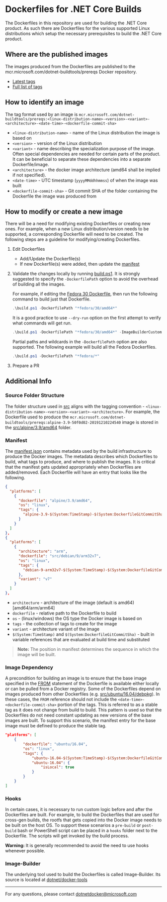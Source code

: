 # Dockerfiles for .NET Core Builds

The Dockerfiles in this repository are used for building the .NET Core product.  As such there are Dockerfiles for the various supported Linux distributions which setup the necessary prerequisites to build the .NET Core product.

## Where are the published images

The images produced from the Dockerfiles are published to the mcr.microsoft.com/dotnet-buildtools/prereqs Docker repository.

  - [Latest tags](https://github.com/dotnet/versions/blob/main/build-info/docker/image-info.dotnet-dotnet-buildtools-prereqs-docker-main.json)
  - [Full list of tags](https://mcr.microsoft.com/v2/dotnet-buildtools/prereqs/tags/list)

## How to identify an image

The tag format used by an image is `mcr.microsoft.com/dotnet-buildtools/prereqs:<linux-distribution-name>-<version>-<variant>-<architecture>-<date-time>-<dockerfile-commit-sha>`

- `<linux-distribution-name>` - name of the Linux distribution the image is based on
- `<version>` - version of the Linux distribution
- `<variant>` - name describing the specialization purpose of the image.  Often special dependencies are needed for certain parts of the product.  It can be beneficial to separate these dependencies into a separate Dockerfile/image.
- `<architecture>` - the docker image architecture (amd64 shall be implied if not specified).
- `<date-time>` - UTC timestamp (`yyyyMMddhhmmss`) of when the image was built
- `<dockerfile-commit-sha>` - Git commit SHA of the folder containing the Dockerfile the image was produced from

## How to modify or create a new image

There will be a need for modifying existing Dockerfiles or creating new ones.  For example, when a new Linux distribution/version needs to be supported, a corresponding Dockerfile will need to be created.  The following steps are a guideline for modifying/creating Dockerfiles.

1. Edit Dockerfiles
    - Add/Update the Dockerfile(s)
    - If new Dockerfile(s) were added, then update the [manifest](#manifest)

2. Validate the changes locally by running [build.ps1](./build.ps1).  It is strongly suggested to specify the `-DockerfilePath` option to avoid the overhead of building all the images.

    For example, if editing the [Fedora 30 Dockerfile](./src/fedora/30/amd64/Dockerfile), then run the following command to build just that Dockerfile.

    ```powershell
    .\build.ps1 -DockerfilePath "*fedora/30/amd64*"
    ```

    It is a good practice to use `--dry-run` option on the first attempt to verify what commands will get run.

    ```powershell
    .\build.ps1 -DockerfilePath "*fedora/30/amd64*" -ImageBuilderCustomArgs "--dry-run"
    ```

    Partial paths and wildcards in the `-DockerfilePath` option are also supported.  The following example will build all the Fedora Dockerfiles.

    ```powershell
    .\build.ps1 -DockerfilePath "*fedora/*"
    ```

3. Prepare a PR

## Additional Info

### Source Folder Structure

The folder structure used in [src](./src) aligns with the tagging convention - `<linux-distribution-name>-<version>-<variant>-<architecture>`.  For example, the Dockerfile used to produce the `mcr.microsoft.com/dotnet-buildtools/prereqs:alpine-3.9-50f0d02-20191210224540` image is stored in the [src/alpine/3.9/amd64](./src/alpine/3.9/amd64) folder.

### Manifest

The [manifest.json](./manifest.json) contains metadata used by the build infrastructure to produce the Docker images.  The metadata describes which Dockerfiles to build, what tags to produce, and where to publish the images.  It is critical that the manifest gets updated appropriately when Dockerfiles are added/removed.  Each Dockerfile will have an entry that looks like the following.

```json
{
  "platforms": [
    {
      "dockerfile": "alpine/3.9/amd64",
      "os": "linux",
      "tags": {
        "alpine-3.9-$(System:TimeStamp)-$(System:DockerfileGitCommitSha)": {}
      }
    }
  ]
},
{
  "platforms": [
    {
      "architecture": "arm",
      "dockerfile": "src/debian/9/arm32v7",
      "os": "linux",
      "tags": {
        "debian-9-arm32v7-$(System:TimeStamp)-$(System:DockerfileGitCommitSha)": {}
      },
      "variant": "v7"
    }
  ]
},
```

- `architecture` - architecture of the image (default is amd64) [amd64/arm/arm64]
- `dockerfile` - relative path to the Dockerfile to build
- `os` - (linux/windows) the OS type the Docker image is based on
- `tags` - the collection of tags to create for the image
- `variant` - architecture variant of the image
- `$(System:TimeStamp)` and `$(System:DockerfileGitCommitSha)` - built in variable references that are evaluated at build time and substituted

> **Note:** The position in manifest determines the sequence in which the image will be built.

### Image Dependency

A precondition for building an image is to ensure that the base image specified in the [FROM]((https://docs.docker.com/engine/reference/builder/#from)) statement of the Dockerfile is available either locally or can be pulled from a Docker registry.  Some of the Dockerfiles depend on images produced from other Dockerfiles (e.g. [src/ubuntu/16.04/debpkg](./src/ubuntu/16.04/debpkg)).  In these cases, the `FROM` reference should not include the `<date-time>-<dockerfile-commit-sha>` portion of the tags.  This is referred to as a stable tag as it does not change from build to build.  This pattern is used so that the Dockerfiles do not need constant updating as new versions of the base images are built.  To support this scenario, the manifest entry for the base image must be defined to produce the stable tag.

```json
"platforms": [
    {
        "dockerfile": "ubuntu/16.04",
        "os": "linux",
        "tags": {
            "ubuntu-16.04-$(System:TimeStamp)-$(System:DockerfileGitCommitSha)": {},
            "ubuntu-16.04": {
                "isLocal": true
            }
        }
    }
]
```

### Hooks

In certain cases, it is necessary to run custom logic before and after the Dockerfiles are built.  For example, to build the Dockerfiles that are used for cross-gen builds, the rootfs that gets copied into the Docker image needs to be built on the host OS.  To support these scenarios a `pre-build` or `post-build` bash or PowerShell script can be placed in a `hooks` folder next to the Dockerfile.  The scripts will get invoked by the build process.

**Warning:** It is generally recommended to avoid the need to use hooks whenever possible.

### Image-Builder

The underlying tool used to build the Dockerfiles is called Image-Builder.  Its source is located at [dotnet/docker-tools](https://github.com/dotnet/docker-tools)

----------

For any questions, please contact dotnetdocker@microsoft.com
